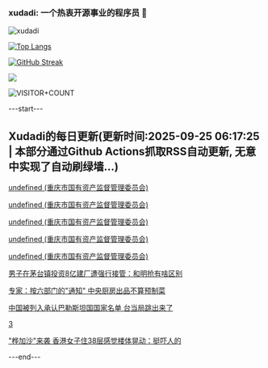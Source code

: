 ### xudadi: 一个热衷开源事业的程序员 👋

![xudadi](https://github-readme-stats-git-masterorgs-github-readme-stats-team.vercel.app/api?username=xudadi)

[![Top Langs](https://github-readme-stats.vercel.app/api/top-langs/?username=xudadi)](https://github.com/anuraghazra/github-readme-stats)

[![GitHub Streak](https://streak-stats.demolab.com?user=xudadi&locale=zh_Hans)](https://git.io/streak-stats)

![](https://raw.githubusercontent.com/xudadi/xudadi/main/assets/github-contribution-grid-snake.svg)

![VISITOR+COUNT](https://komarev.com/ghpvc/?username=xudadi&label=VISITOR+COUNT)


---start---

## Xudadi的每日更新(更新时间:2025-09-25 06:17:25 | 本部分通过Github Actions抓取RSS自动更新, 无意中实现了自动刷绿墙...)

[undefined (重庆市国有资产监督管理委员会)](https://dadilab.github.io/feeds/all.xml)

[undefined (重庆市国有资产监督管理委员会)](https://dadilab.github.io/feeds/all.xml)

[undefined (重庆市国有资产监督管理委员会)](https://dadilab.github.io/feeds/all.xml)

[undefined (重庆市国有资产监督管理委员会)](https://dadilab.github.io/feeds/all.xml)

[undefined (重庆市国有资产监督管理委员会)](https://dadilab.github.io/feeds/all.xml)

[男子在茅台镇投资8亿建厂遭强行接管：和明抢有啥区别](https://m.163.com/news/article/KA7ANCHM0550B6IS.html)

[专家：按六部门的"通知" 中央厨房出品不算预制菜](https://m.163.com/news/article/KA72FJNJ0514BE2Q.html)

[中国被列入承认巴勒斯坦国国家名单 台当局跳出来了](https://m.163.com/news/article/KA7KFBEM0514R9OJ.html)

[3](https://m.163.com/touch/news/sub/domestic)

["桦加沙"来袭 香港女子住38层感觉楼体晃动：挺吓人的](https://m.163.com/news/article/KA7MB1VM051492T3.html)

---end---
